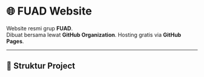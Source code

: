 # 🌐 FUAD Website

Website resmi grup **FUAD**.  
Dibuat bersama lewat **GitHub Organization**. Hosting gratis via **GitHub Pages**.

---

## 📂 Struktur Project